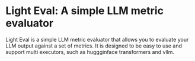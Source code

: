 # Light Eval: A simple LLM metric evaluator

Light Eval is a simple LLM metric evaluator that allows you to evaluate your LLM output against a set of metrics. It is designed to be easy to use and support multi executors, such as huggginface transformers and vllm.
